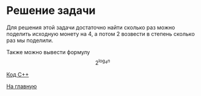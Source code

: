 <h1> Решение задачи </h1>

Для решения этой задачи достаточно найти сколько раз можно поделить исходную монету на 4, а потом 2 возвести в степень сколько раз мы поделили.

Также можно вывести формулу $$2 ^ {\log_4{n}}$$


[Код С++](Solution_G.cpp)

[На главную](README.md)
